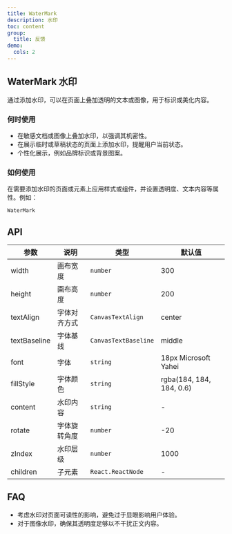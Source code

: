 ```yaml
---
title: WaterMark
description: 水印
toc: content
group:
  title: 反馈
demo:
  cols: 2
---
```


## WaterMark 水印

通过添加水印，可以在页面上叠加透明的文本或图像，用于标识或美化内容。

### 何时使用

- 在敏感文档或图像上叠加水印，以强调其机密性。
- 在展示临时或草稿状态的页面上添加水印，提醒用户当前状态。
- 个性化展示，例如品牌标识或背景图案。

### 如何使用

在需要添加水印的页面或元素上应用样式或组件，并设置透明度、文本内容等属性。例如：

<code src="./demo/index.tsx">WaterMark</code>

## API

| 参数         | 说明         | 类型                 | 默认值                   |
| ------------ | ------------ | -------------------- | ------------------------ |
| width        | 画布宽度     | `number`             | 300                      |
| height       | 画布高度     | `number`             | 200                      |
| textAlign    | 字体对齐方式 | `CanvasTextAlign`    | center                   |
| textBaseline | 字体基线     | `CanvasTextBaseline` | middle                   |
| font         | 字体         | `string`             | 18px Microsoft Yahei     |
| fillStyle    | 字体颜色     | `string`             | rgba(184, 184, 184, 0.6) |
| content      | 水印内容     | `string`             | -                        |
| rotate       | 字体旋转角度 | `number`             | -20                      |
| zIndex       | 水印层级     | `number`             | 1000                     |
| children     | 子元素       | `React.ReactNode`    | -                        |

## FAQ

- 考虑水印对页面可读性的影响，避免过于显眼影响用户体验。
- 对于图像水印，确保其透明度足够以不干扰正文内容。
